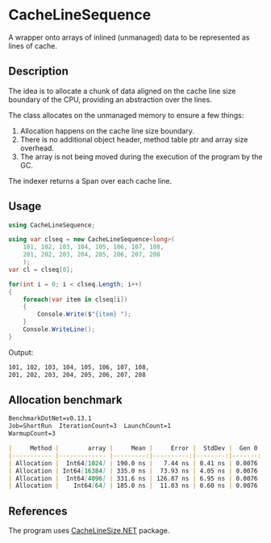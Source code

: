 # CacheLineSequence
A wrapper onto arrays of inlined (unmanaged) data to be represented as lines of cache.

## Description
The idea is to allocate a chunk of data aligned on the cache line size boundary of the CPU, providing an abstraction over the lines.

The class allocates on the unmanaged memory to ensure a few things:
1. Allocation happens on the cache line size boundary.
2. There is no additional object header, method table ptr and array size overhead.
3. The array is not being moved during the execution of the program by the GC.

The indexer returns a Span<T> over each cache line.

## Usage
```csharp
using CacheLineSequence;

using var clseq = new CacheLineSequence<long>(
    101, 102, 103, 104, 105, 106, 107, 108,
    201, 202, 203, 204, 205, 206, 207, 208
    );
var cl = clseq[0];

for(int i = 0; i < clseq.Length; i++)
{
    foreach(var item in clseq[i])
    {
        Console.Write($"{item} ");
    }
    Console.WriteLine();
}
```

Output:
```sh
101, 102, 103, 104, 105, 106, 107, 108,
201, 202, 203, 204, 205, 206, 207, 208
```

## Allocation benchmark
```md
BenchmarkDotNet=v0.13.1
Job=ShortRun  IterationCount=3  LaunchCount=1
WarmupCount=3

|     Method |        array |     Mean |     Error |  StdDev |  Gen 0 | Allocated native memory | Native memory leak | Allocated |
|----------- |------------- |---------:|----------:|--------:|-------:|------------------------:|-------------------:|----------:|
| Allocation |  Int64[1024] | 190.0 ns |   7.44 ns | 0.41 ns | 0.0076 |                 8,263 B |                  - |      48 B |
| Allocation | Int64[16384] | 335.0 ns |  73.93 ns | 4.05 ns | 0.0076 |               131,143 B |                  - |      48 B |
| Allocation |  Int64[4096] | 331.6 ns | 126.87 ns | 6.95 ns | 0.0076 |                32,839 B |                  - |      48 B |
| Allocation |    Int64[64] | 185.0 ns |  11.03 ns | 0.60 ns | 0.0076 |                   583 B |                  - |      48 B |
```

## References
The program uses [CacheLineSize.NET](https://github.com/NickStrupat/CacheLineSize.NET "CacheLineSize.NET library") package.
